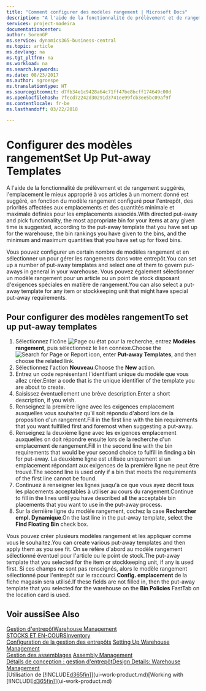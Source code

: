 ```yaml
---
title: "Comment configurer des modèles rangement | Microsoft Docs"
description: "A l'aide de la fonctionnalité de prélèvement et de rangement suggérés, l'emplacement le mieux approprié à vos articles à un moment donné est suggéré, en fonction du modèle rangement configuré pour l'entrepôt, des priorités affectées aux emplacements et des quantités minimale et maximale définies pour les emplacements associés."
services: project-madeira
documentationcenter: 
author: SorenGP
ms.service: dynamics365-business-central
ms.topic: article
ms.devlang: na
ms.tgt_pltfrm: na
ms.workload: na
ms.search.keywords: 
ms.date: 08/23/2017
ms.author: sgroespe
ms.translationtype: HT
ms.sourcegitcommit: d7fb34e1c9428a64c71ff47be8bcff174649c00d
ms.openlocfilehash: 7fecd72242d30291d3741ee99fcb3ee5bc09af9f
ms.contentlocale: fr-be
ms.lasthandoff: 03/22/2018

---
```

# <a name="set-up-put-away-templates"></a><span data-ttu-id="bd94d-103">Configurer des modèles rangement</span><span class="sxs-lookup"><span data-stu-id="bd94d-103">Set Up Put-away Templates</span></span>
<span data-ttu-id="bd94d-104">A l'aide de la fonctionnalité de prélèvement et de rangement suggérés, l'emplacement le mieux approprié à vos articles à un moment donné est suggéré, en fonction du modèle rangement configuré pour l'entrepôt, des priorités affectées aux emplacements et des quantités minimale et maximale définies pour les emplacements associés.</span><span class="sxs-lookup"><span data-stu-id="bd94d-104">With directed put-away and pick functionality, the most appropriate bin for your items at any given time is suggested, according to the put-away template that you have set up for the warehouse, the bin rankings you have given to the bins, and the minimum and maximum quantities that you have set up for fixed bins.</span></span>  

<span data-ttu-id="bd94d-105">Vous pouvez configurer un certain nombre de modèles rangement et en sélectionner un pour gérer les rangements dans votre entrepôt.</span><span class="sxs-lookup"><span data-stu-id="bd94d-105">You can set up a number of put-away templates and select one of them to govern put-aways in general in your warehouse.</span></span> <span data-ttu-id="bd94d-106">Vous pouvez également sélectionner un modèle rangement pour un article ou un point de stock disposant d'exigences spéciales en matière de rangement.</span><span class="sxs-lookup"><span data-stu-id="bd94d-106">You can also select a put-away template for any item or stockkeeping unit that might have special put-away requirements.</span></span>  

## <a name="to-set-up-put-away-templates"></a><span data-ttu-id="bd94d-107">Pour configurer des modèles rangement</span><span class="sxs-lookup"><span data-stu-id="bd94d-107">To set up put-away templates</span></span>  
1.  <span data-ttu-id="bd94d-108">Sélectionnez l'icône ![Page ou état pour la recherche](media/ui-search/search_small.png "Page ou état pour la recherche"), entrez **Modèles rangement**, puis sélectionnez le lien connexe.</span><span class="sxs-lookup"><span data-stu-id="bd94d-108">Choose the ![Search for Page or Report](media/ui-search/search_small.png "Search for Page or Report icon") icon, enter **Put-away Templates**, and then choose the related link.</span></span>  
2.  <span data-ttu-id="bd94d-109">Sélectionnez l'action **Nouveau**.</span><span class="sxs-lookup"><span data-stu-id="bd94d-109">Choose the **New** action.</span></span>  
3.  <span data-ttu-id="bd94d-110">Entrez un code représentant l'identifiant unique du modèle que vous allez créer.</span><span class="sxs-lookup"><span data-stu-id="bd94d-110">Enter a code that is the unique identifier of the template you are about to create.</span></span>  
4.  <span data-ttu-id="bd94d-111">Saisissez éventuellement une brève description.</span><span class="sxs-lookup"><span data-stu-id="bd94d-111">Enter a short description, if you wish.</span></span>  
5.  <span data-ttu-id="bd94d-112">Renseignez la première ligne avec les exigences emplacement auxquelles vous souhaitez qu'il soit répondu d'abord lors de la proposition d'un rangement.</span><span class="sxs-lookup"><span data-stu-id="bd94d-112">Fill in the first line with the bin requirements that you want fulfilled first and foremost when suggesting a put-away.</span></span>  
6.  <span data-ttu-id="bd94d-113">Renseignez la deuxième ligne avec les exigences emplacement auxquelles on doit répondre ensuite lors de la recherche d'un emplacement de rangement.</span><span class="sxs-lookup"><span data-stu-id="bd94d-113">Fill in the second line with the bin requirements that would be your second choice to fulfill in finding a bin for put-away.</span></span> <span data-ttu-id="bd94d-114">La deuxième ligne est utilisée uniquement si un emplacement répondant aux exigences de la première ligne ne peut être trouvé.</span><span class="sxs-lookup"><span data-stu-id="bd94d-114">The second line is used only if a bin that meets the requirements of the first line cannot be found.</span></span>  
7.  <span data-ttu-id="bd94d-115">Continuez à renseigner les lignes jusqu'à ce que vous ayez décrit tous les placements acceptables à utiliser au cours du rangement.</span><span class="sxs-lookup"><span data-stu-id="bd94d-115">Continue to fill in the lines until you have described all the acceptable bin placements that you want to use in the put-away process.</span></span>  
8.  <span data-ttu-id="bd94d-116">Sur la dernière ligne du modèle rangement, cochez la case **Rechercher empl. Dynamique**.</span><span class="sxs-lookup"><span data-stu-id="bd94d-116">On the last line in the put-away template, select the **Find Floating Bin** check box.</span></span>  

<span data-ttu-id="bd94d-117">Vous pouvez créer plusieurs modèles rangement et les appliquer comme vous le souhaitez.</span><span class="sxs-lookup"><span data-stu-id="bd94d-117">You can create various put-away templates and then apply them as you see fit.</span></span> <span data-ttu-id="bd94d-118">On se réfère d'abord au modèle rangement sélectionné éventuel pour l'article ou le point de stock.</span><span class="sxs-lookup"><span data-stu-id="bd94d-118">The put-away template that you selected for the item or stockkeeping unit, if any is used first.</span></span> <span data-ttu-id="bd94d-119">Si ces champs ne sont pas renseignés, alors le modèle rangement sélectionné pour l'entrepôt sur le raccourci **Config. emplacement** de la fiche magasin sera utilisé.</span><span class="sxs-lookup"><span data-stu-id="bd94d-119">If these fields are not filled in, then the put-away template that you selected for the warehouse on the **Bin Policies** FastTab on the location card is used.</span></span>  

## <a name="see-also"></a><span data-ttu-id="bd94d-120">Voir aussi</span><span class="sxs-lookup"><span data-stu-id="bd94d-120">See Also</span></span>  
[<span data-ttu-id="bd94d-121">Gestion d'entrepôt</span><span class="sxs-lookup"><span data-stu-id="bd94d-121">Warehouse Management</span></span>](warehouse-manage-warehouse.md)  
[<span data-ttu-id="bd94d-122">STOCKS ET EN-COURS</span><span class="sxs-lookup"><span data-stu-id="bd94d-122">Inventory</span></span>](inventory-manage-inventory.md)  
<span data-ttu-id="bd94d-123">[Configuration de la gestion des entrepôts](warehouse-setup-warehouse.md)   </span><span class="sxs-lookup"><span data-stu-id="bd94d-123">[Setting Up Warehouse Management](warehouse-setup-warehouse.md)   </span></span>  
<span data-ttu-id="bd94d-124">[Gestion des assemblages](assembly-assemble-items.md)  </span><span class="sxs-lookup"><span data-stu-id="bd94d-124">[Assembly Management](assembly-assemble-items.md)  </span></span>  
[<span data-ttu-id="bd94d-125">Détails de conception : gestion d'entrepôt</span><span class="sxs-lookup"><span data-stu-id="bd94d-125">Design Details: Warehouse Management</span></span>](design-details-warehouse-management.md)  
<span data-ttu-id="bd94d-126">[Utilisation de [!INCLUDE[d365fin](includes/d365fin_md.md)]](ui-work-product.md)</span><span class="sxs-lookup"><span data-stu-id="bd94d-126">[Working with [!INCLUDE[d365fin](includes/d365fin_md.md)]](ui-work-product.md)</span></span>


